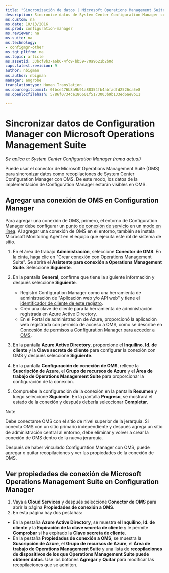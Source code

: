 ```yaml
---
title: "Sincronización de datos | Microsoft Operations Management Suite | System Center Configuration Manager"
description: Sincronice datos de System Center Configuration Manager con Microsoft Operations Management Suite.
ms.custom: na
ms.date: 10/13/2016
ms.prod: configuration-manager
ms.reviewer: na
ms.suite: na
ms.technology:
- configmgr-other
ms.tgt_pltfrm: na
ms.topic: article
ms.assetid: 33bcf8b3-a6b6-4fc9-bb59-70a9621b2b0d
caps.latest.revision: 9
author: nbigman
ms.author: nbigman
manager: angrobe
translationtype: Human Translation
ms.sourcegitcommit: 0fbce476b8a9b91a88354fb4abfadfd2526ca5e8
ms.openlocfilehash: 5786f0734ce186601f5173003b9b133ed6ae8b11

---
```

# <a name="sync-data-from-configuration-manager-to-the-microsoft-operations-management-suite"></a>Sincronizar datos de Configuration Manager con Microsoft Operations Management Suite

*Se aplica a: System Center Configuration Manager (rama actual)*

Puede usar el conector de Microsoft Operations Management Suite (OMS) para sincronizar datos como recopilaciones de System Center Configuration Manager con OMS. De este modo, los datos de la implementación de Configuration Manager estarán visibles en OMS.

## <a name="add-an-oms-connection-to-configuration-manager"></a>Agregar una conexión de OMS en Configuration Manager

Para agregar una conexión de OMS, primero, el entorno de Configuration Manager debe configurar un [punto de conexión de servicio](../../../core/servers/deploy/configure/about-the-service-connection-point.md) en un [modo en línea](https://azure.microsoft.com/en-us/documentation/articles/resource-group-create-service-principal-portal/). Al agregar una conexión de OMS en el entorno, también se instala Microsoft Monitoring Agent en el equipo que ejecuta este rol de sistema de sitio.
1.  En el área de trabajo **Administración**, seleccione **Conector de OMS**. En la cinta, haga clic en "Crear conexión con Operations Management Suite". Se abrirá el **Asistente para conexión a Operations Management Suite**. Seleccione **Siguiente**.
2.  En la pantalla **General**, confirme que tiene la siguiente información y después seleccione **Siguiente**.

    * Registró Configuration Manager como una herramienta de administración de "Aplicación web y/o API web" y tiene el [identificador de cliente de este registro](https://azure.microsoft.com/documentation/articles/active-directory-integrating-applications/).
    * Creó una clave de cliente para la herramienta de administración registrada en Azure Active Directory.
    * En el Portal de administración de Azure, proporcionó la aplicación web registrada con permiso de acceso a OMS, como se describe en [Concesión de permisos a Configuration Manager para acceder a OMS](https://azure.microsoft.com/en-us/documentation/articles/log-analytics-sccm/#provide-configuration-manager-with-permissions-to-oms).

3.  En la pantalla **Azure Active Directory**, proporcione el **Inquilino**, **Id. de cliente** y la **Clave secreta de cliente** para configurar la conexión con OMS y después seleccione **Siguiente**.
4.  En la pantalla **Configuración de conexión de OMS**, rellene la **Suscripción de Azure**, el **Grupo de recursos de Azure** y el **Área de trabajo de Operations Management Suite** para proporcionar la configuración de la conexión.
5.  Compruebe la configuración de la conexión en la pantalla **Resumen** y luego seleccione **Siguiente**. En la pantalla **Progreso**, se mostrará el estado de la conexión y después debería seleccionar **Completar**.

> [!NOTE]
> Debe conectarse OMS con el sitio de nivel superior de la jerarquía. Si conecta OMS con un sitio primario independiente y después agrega un sitio de administración central al entorno, debe eliminar y volver a crear la conexión de OMS dentro de la nueva jerarquía.

Después de haber vinculado Configuration Manager con OMS, puede agregar o quitar recopilaciones y ver las propiedades de la conexión de OMS.

## <a name="viewing-microsoft-operations-management-suite-connection-properties-in-configuration-manager"></a>Ver propiedades de conexión de Microsoft Operations Management Suite en Configuration Manager

1.  Vaya a **Cloud Services** y después seleccione **Conector de OMS** para abrir la página **Propiedades de conexión a OMS**.
2.  En esta página hay dos pestañas:
  * En la pestaña **Azure Active Directory**, se muestra el **Inquilino**, **Id. de cliente** y la **Expiración de la clave secreta de cliente** y le permite **Comprobar** si ha expirado la **Clave secreta de cliente**.
  * En la pestaña **Propiedades de conexión a OMS**, se muestra la **Suscripción de Azure**, el **Grupo de recursos de Azure**, el **Área de trabajo de Operations Management Suite** y una lista de **recopilaciones de dispositivos de los que Operations Management Suite puede obtener datos**. Use los botones **Agregar** y **Quitar** para modificar las recopilaciones que se admiten.



<!--HONumber=Nov16_HO1-->


